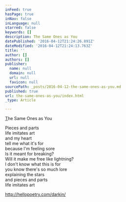 ```yaml
---
inFeed: true
hasPage: true
inNav: false
inLanguage: null
starred: false
keywords: []
description: The Same Ones as You
datePublished: '2016-04-12T21:24:26.891Z'
dateModified: '2016-04-12T21:24:13.763Z'
title: ''
author: []
authors: []
publisher:
  name: null
  domain: null
  url: null
  favicon: null
sourcePath: _posts/2016-04-12-the-same-ones-as-you.md
published: true
url: the-same-ones-as-you/index.html
_type: Article

---
```

[T][0]he Same Ones as You

Pieces and parts  
life imitates art  
and my heart  
tell me what it's for  
because I'm feeling sore  
Is it meant for breaking?  
Will it make me free like lightning?  
I don't know what this is for  
you know there's so much lore  
explaining the stars  
and pieces and parts  
life imitates art

http://hellopoetry.com/darkin/

[0]: http://hellopoetry.com/poem/1602461/the-same-ones-as-you/